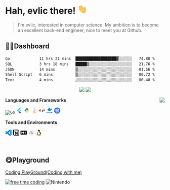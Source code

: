 # Hah, evlic there! <img width='30px' height='30px'  src="dist/waving-hand.gif">

> I'm evlic, interested in computer science. 
> My ambition is to become an excellent back-end engineer, nice to meet you at Github.


## 👨‍💻Dashboard

<!--START_SECTION:waka-->

```txt
Go             11 hrs 21 mins  ██████████████████▓░░░░░░   74.80 %
SQL            3 hrs 18 mins   █████▒░░░░░░░░░░░░░░░░░░░   21.76 %
JSON           14 mins         ▒░░░░░░░░░░░░░░░░░░░░░░░░   01.56 %
Shell Script   6 mins          ▒░░░░░░░░░░░░░░░░░░░░░░░░   00.72 %
Text           4 mins          ░░░░░░░░░░░░░░░░░░░░░░░░░   00.48 %
```

<!--END_SECTION:waka-->

<div align='center' display='flex'>
        <img height='180px' src="http://github-readme-streak-stats.herokuapp.com?user=evlic&theme=bear&hide_border=true&date_format=%5BY.%5Dn.j">
        <img height='180px' src="https://stats.justsong.cn/api/leetcode?username=evlic&cn=true&theme=dark">
        <p></p>
</div>

<img height='160px' align="right" src="https://github-readme-stats.vercel.app/api/top-langs/?username=evlic&theme=dark&layout=compact">
<!--         <img height='160px' src="https://github-readme-stats.vercel.app/api?username=evlic&show_icons=true&theme=dark"> -->

**Languages and Frameworks**

<code><img height="20" src="https://go.dev/images/go-logo-white.svg" alt="Go" title="Go"></code>
<code><img height="20" src="https://raw.githubusercontent.com/github/explore/main/topics/flutter/flutter.png" alt="Flutter" title="Flutter"></code>
<code><img height="20" src="https://raw.githubusercontent.com/github/explore/main/topics/python/python.png" alt="Python" title="Python"></code>
<code><img height="20" src="https://raw.githubusercontent.com/github/explore/main/topics/java/java.png" alt="Java" title="Java"></code>
<code><img height="20" src="https://raw.githubusercontent.com/github/explore/main/topics/git/git.png" alt="Git" title="Git"></code>
<code><img height="20" src="https://raw.githubusercontent.com/github/explore/main/topics/docker/docker.png" alt="Docker" title="Docker"></code>
<code><img height="20" src="https://raw.githubusercontent.com/github/explore/main/topics/kubernetes/kubernetes.png" alt="K8S" title="Kubernetes"></code>

**Tools and Environments**

<code><img height="20" src="https://raw.githubusercontent.com/github/explore/main/topics/visual-studio-code/visual-studio-code.png" alt="VSCode" title="VSCode"></code>
<code><img height="20" src="dist/notion.svg" alt="Notion" title="Notion"></code>
<code><img height="20" src="https://raw.githubusercontent.com/github/explore/main/topics/markdown/markdown.png" alt="Markdown" title="MarkDown"></code>
<code><img height="20" src="dist/macos-logo.png" alt="MacOS" title="MacOS"></code>
<code><img height="20" src="https://raw.githubusercontent.com/github/explore/main/topics/linux/linux.png" alt="Linux" title="Linux"></code>



<br>


## 😋Playground

[Coding PlayGround(Coding with me)](https://lab.evlic.cn)

[![free time coding](https://wakatime.com/badge/user/d9f55687-1fce-4083-8cda-b582dac59cb6.svg)](https://wakatime.com/@d9f55687-1fce-4083-8cda-b582dac59cb6) ![Nintendo](https://img.shields.io/badge/-Nintendo%20Switch-e60012?style=flat-square&logo=nintendo%20switch&logoColor=ffffff)

